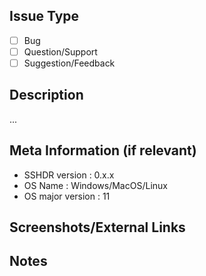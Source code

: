 ## Issue Type
- [ ] Bug
- [ ] Question/Support
- [ ] Suggestion/Feedback

## Description
...

## Meta Information (if relevant)
- SSHDR version     : 0.x.x
- OS Name           : Windows/MacOS/Linux
- OS major version  : 11

## Screenshots/External Links


## Notes
